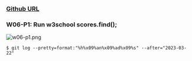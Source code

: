 ### [Github URL](https://github.com/yuwen1213/1112-1N-js-demo-211410740.git)

### W06-P1: Run w3school scores.find();

![w06-p1.png](https://hlbovfzvhsftjuylmwlc.supabase.co/storage/v1/object/public/demo-40/md_1N_img/w06-p1%20.png)

```
$ git log --pretty=format:"%h%x09%an%x09%ad%x09%s" --after="2023-03-22"
```

